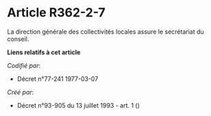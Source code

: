 # Article R362-2-7

La direction générale des collectivités locales assure le secrétariat du conseil.

**Liens relatifs à cet article**

_Codifié par_:

  - Décret n°77-241 1977-03-07

_Créé par_:

  - Décret n°93-905 du 13 juillet 1993 - art. 1 ()
